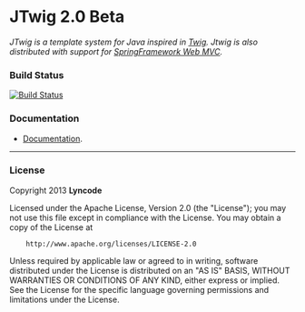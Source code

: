 # JTwig 2.0 Beta

*JTwig is a template system for Java inspired in [Twig](http://twig.sensiolabs.org/). Jtwig is also distributed with support for [SpringFramework Web MVC](http://www.springsource.org).*

### Build Status

[![Build Status](https://travis-ci.org/lyncode/jtwig.png)](https://travis-ci.org/lyncode/jtwig)

### Documentation

- [Documentation](https://github.com/lyncode/jtwig/wiki).

----------

### License


Copyright 2013 **Lyncode**

Licensed under the Apache License, Version 2.0 (the "License"); 
you may not use this file except in compliance with the License. You may obtain a copy of the License at

        http://www.apache.org/licenses/LICENSE-2.0

Unless required by applicable law or agreed to in writing, software distributed under the License is distributed on an "AS IS" BASIS, WITHOUT WARRANTIES OR CONDITIONS OF ANY KIND, either express or implied.
See the License for the specific language governing permissions and limitations under the License.
